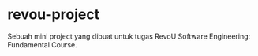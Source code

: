 # revou-project

Sebuah mini project yang dibuat untuk tugas RevoU Software Engineering: Fundamental Course.
